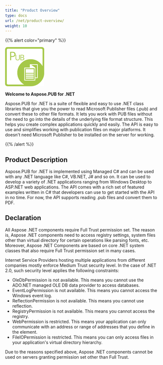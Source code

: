 ```yaml
---
title: "Product Overview"
type: docs
url: /net/product-overview/
weight: 10
---
```


{{% alert color="primary" %}} 

![todo:image_alt_text](product-overview_1)

**Welcome to Aspose.PUB for .NET**

Aspose.PUB for .NET is a suite of flexible and easy to use .NET class libraries that give you the power to read Microsoft Publisher files (.pub) and convert these to other file formats. It lets you work with PUB files without the need to go into the details of the underlying file format structure. This helps you create complex applications quickly and easily. The API is easy to use and simplifies working with publication files on major platforms. It doesn't need Microsoft Publisher to be installed on the server for working.

{{% /alert %}} 
## **Product Description**
Aspose.PUB for .NET is implemented using Managed C# and can be used with any .NET language like C#, VB.NET, J# and so on. It can be used to develop a variety of .NET applications ranging from Windows Desktop to ASP.NET web applications. The API comes with a rich set of featured examples written in C# that developers can use to get started with the API in no time. For now, the API supports reading .pub files and convert them to PDF.
## **Declaration**
All Aspose .NET components require Full Trust permission set. The reason is, Aspose .NET components need to access registry settings, system files other than virtual directory for certain operations like parsing fonts, etc. Moreover, Aspose .NET Components are based on core .NET system classes that also require Full Trust permission set in many cases.

Internet Service Providers hosting multiple applications from different companies mostly enforce Medium Trust security level. In the case of .NET 2.0, such security level applies the following constraints:

- OleDbPermission is not available. This means you cannot use the ADO.NET managed OLE DB data provider to access databases.
- EventLogPermission is not available. This means you cannot access the Windows event log.
- ReflectionPermission is not available. This means you cannot use reflection.
- RegistryPermission is not available. This means you cannot access the registry.
- WebPermission is restricted. This means your application can only communicate with an address or range of addresses that you define in the <trust> element.
- FileIOPermission is restricted. This means you can only access files in your application's virtual directory hierarchy.

Due to the reasons specified above, Aspose .NET components cannot be used on servers granting permission set other than Full Trust.

